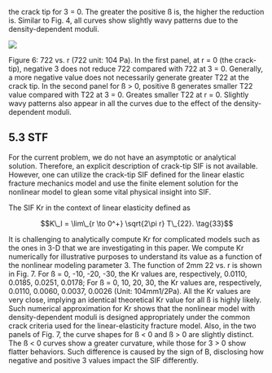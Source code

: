 the crack tip for 3 = 0. The greater the positive ß is, the higher the reduction is. Similar to Fig. 4, all curves show slightly wavy patterns due to the density-dependent moduli.

![](_page_0_Figure_1.jpeg)

Figure 6: 722 vs. r (722 unit: 104 Pa). In the first panel, at r = 0 (the crack-tip), negative 3 does not reduce 722 compared with 722 at 3 = 0. Generally, a more negative value does not necessarily generate greater T22 at the crack tip. In the second panel for ß > 0, positive ß generates smaller T22 value compared with T22 at 3 = 0. Greates smaller T22 at r = 0. Slightly wavy patterns also appear in all the curves due to the effect of the density-dependent moduli.

## 5.3 STF

For the current problem, we do not have an asymptotic or analytical solution. Therefore, an explicit description of crack-tip SIF is not available. However, one can utilize the crack-tip SIF defined for the linear elastic fracture mechanics model and use the finite element solution for the nonlinear model to glean some vital physical insight into SIF.

The SIF Kr in the context of linear elasticity defined as

$$K\_I = \lim\_{r \to 0^+} \sqrt{2\pi r} T\_{22}. \tag{33}$$

It is challenging to analytically compute Kr for complicated models such as the ones in 3-D that we are investigating in this paper. We compute Kr numerically for illustrative purposes to understand its value as a function of the nonlinear modeling parameter 3. The function of 2mm 22 vs. r is shown in Fig. 7. For ß = 0, -10, -20, -30, the Kr values are, respectively, 0.0110, 0.0185, 0.0251, 0.0178; For ß = 0, 10, 20, 30, the Kr values are, respectively, 0.0110, 0.0060, 0.0037, 0.0026 (Unit: 104mm1/2Pa). All the Kr values are very close, implying an identical theoretical Kr value for all ß is highly likely. Such numerical approximation for Kr shows that the nonlinear model with density-dependent moduli is designed appropriately under the common crack criteria used for the linear-elasticity fracture model. Also, in the two panels of Fig. 7, the curve shapes for ß < 0 and ß > 0 are slightly distinct. The ß < 0 curves show a greater curvature, while those for 3 > 0 show flatter behaviors. Such difference is caused by the sign of B, disclosing how negative and positive 3 values impact the SIF differently.
